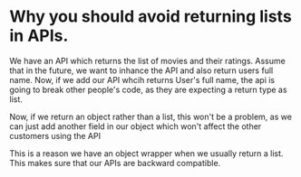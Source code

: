 # Why you should avoid returning lists in APIs.

We have an API which returns the list of movies and their ratings. Assume that in the future, we want to inhance the API and also return users full name.
Now, if we add our API whcih returns User's full name, the api is going to break other people's code, as they are expecting a return type as list.

Now, if we return an object rather than a list, this won't be a problem, as we can just add another field in our object which won't affect the other customers using the API

This is a reason we have an object wrapper when we usually return a list. 
This makes sure that our APIs are backward compatible.

